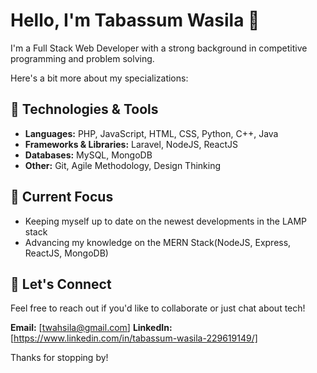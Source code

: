 # Hello, I'm Tabassum Wasila 👋

I'm a Full Stack Web Developer with a strong background in competitive programming and problem solving.

Here's a bit more about my specializations:

## 🔧 Technologies & Tools
- **Languages:** PHP, JavaScript, HTML, CSS, Python, C++, Java
- **Frameworks & Libraries:** Laravel, NodeJS, ReactJS
- **Databases:** MySQL, MongoDB
- **Other:** Git, Agile Methodology, Design Thinking

## 🔭 Current Focus
- Keeping myself up to date on the newest developments in the LAMP stack
- Advancing my knowledge on the MERN Stack(NodeJS, Express, ReactJS, MongoDB)

## 💬 Let's Connect
Feel free to reach out if you'd like to collaborate or just chat about tech!

**Email:** [twahsila@gmail.com]
**LinkedIn:** [https://www.linkedin.com/in/tabassum-wasila-229619149/]

Thanks for stopping by!
